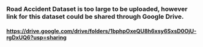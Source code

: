 ### Road Accident Dataset is too large to be uploaded, however link for this dataset could be shared through Google Drive.
#### https://drive.google.com/drive/folders/1bphpOxeQU8h6xsy6SxsD0OjU-rgDxUQ6?usp=sharing
